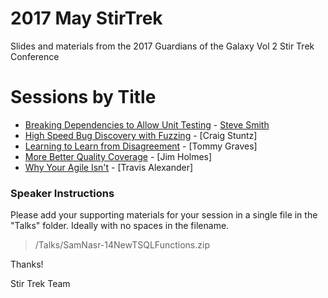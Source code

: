 # 2017 May StirTrek
Slides and materials from the 2017 Guardians of the Galaxy Vol 2 Stir Trek Conference

# Sessions by Title #

- [Breaking Dependencies to Allow Unit Testing](Talks/SteveSmith-BreakingDependenciesToAllowUnitTesting.pdf) - [Steve Smith](http://ardalis.com)
- [High Speed Bug Discovery with Fuzzing](Talks/CraigStuntz-HighSpeedBugDiscoveryWithFuzzing.md) - [Craig Stuntz]
- [Learning to Learn from Disagreement](Talks/TommyGraves-LearningToLearnFromDisagreement.md) - [Tommy Graves]
- [More Better Quality Coverage](Talks/JimHolmes-MoreBetterQualityCoverage.md) - [Jim Holmes]
- [Why Your Agile Isn't](Talks/TravisAlexander-WhyYourAgileIsnt.pdf) - [Travis Alexander]

### Speaker Instructions ###
Please add your supporting materials for your session in a single file in the "Talks" folder. Ideally with no spaces in the filename.

> /Talks/SamNasr-14NewTSQLFunctions.zip

Thanks!

Stir Trek Team
